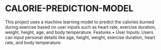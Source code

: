 # CALORIE-PREDICTION-MODEL
This project uses a machine learning model to predict the calories burned during exercise based on user inputs such as heart rate, exercise duration, weight, height, age, and body temperature. Features • User Inputs: Users can input personal details like age, height, weight, exercise duration, heart rate, and body temperature. 
